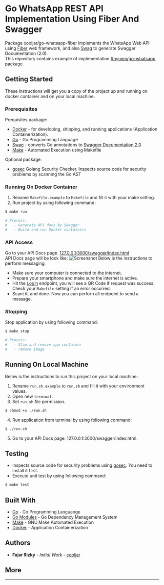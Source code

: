 # Go WhatsApp REST API Implementation Using Fiber And Swagger
Package cooljar/go-whatsapp-fiber Implements the WhatsApp Web API using [Fiber](https://github.com/gofiber/fiber) web framework,
and also [Swag](https://github.com/gofiber/fiber) to generate Swagger Documentation (2.0).
<br>This repository contains example of implementation [Rhymen/go-whatsapp](https://github.com/Rhymen/go-whatsapp) package.

## Getting Started
These instructions will get you a copy of the project up and running on docker container and on your local machine.

### Prerequisites
Prequisites package:
* [Docker](https://www.docker.com/get-started) - for developing, shipping, and running applications (Application Containerization).
* [Go](https://golang.org/) - Go Programming Language
* [Swag](https://github.com/swaggo/swag) - converts Go annotations to [Swagger Documentation 2.0](https://swagger.io/docs/specification/2-0/basic-structure/)
* [Make](https://golang.org/) - Automated Execution using Makefile

Optional package:
* [gosec](https://github.com/securego/gosec) Golang Security Checker. Inspects source code for security problems by scanning the Go AST

### Running On Docker Container
1. Rename `Makefile.example` to `Makefile` and fill it with your make setting.
2. Run project by using following command:
```bash
$ make run

# Process:
#   - Generate API docs by Swagger
#   - Build and run Docker containers
```

### API Access
Go to your API Docs page: [127.0.0.1:3000/swagger/index.html](http://127.0.0.1:3000/swagger/index.html)
<br>
API Docs page will be look like:
![Screenshot](https://raw.githubusercontent.com/cooljar/go-whatsapp-fiber/main/sc.png)
Below is the instructions to perform messaging:
* Make sure your computer is connected to the internet.
* Prepare your smartphone and make sure the internet is active.
* Hit the [Login](127.0.0.1:3000/swagger/index.html#/Whatsapp/post_v1_whatsapp_login) endpoint, you will see a QR Code if request was success. 
  Check your `Makefile` setting if an error occurred.
* Scant it, and done.
Now you can perforn all endpoint to send a message.

### Stopping
Stop application by using following command:
```bash
$ make stop

# Process:
#   - Stop and remove app container
#   - remove image
```

## Running On Local Machine
Below is the instructions to run this project on your local machine:
1. Rename `run.sh.example` to `run.sh` and fill it with your environment values.
2. Open new `terminal`.
3. Set `run.sh` file permission.
```bash
$ chmod +x ./run.sh
```
4. Run application from terminal by using following command:
```bash
$ ./run.sh
```
5. Go to your API Docs page: 127.0.0.1:3000/swagger/index.html.

## Testing
- Inspects source code for security problems using [gosec](https://github.com/securego/gosec). You need to install it first.
- Execute unit test by using following command:
```bash
$ make test
```

## Built With
* [Go](https://golang.org/) - Go Programming Languange
* [Go Modules](https://github.com/golang/go/wiki/Modules) - Go Dependency Management System
* [Make](https://www.gnu.org/software/make/) - GNU Make Automated Execution
* [Docker](https://www.docker.com/) - Application Containerization

## Authors
* **Fajar Rizky** - *Initial Work* - [cooljar](https://github.com/cooljar)

## More
-------
